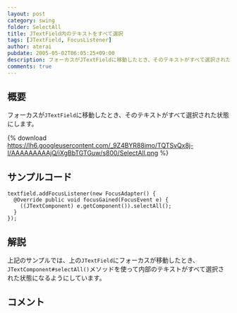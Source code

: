 ```yaml
---
layout: post
category: swing
folder: SelectAll
title: JTextField内のテキストをすべて選択
tags: [JTextField, FocusListener]
author: aterai
pubdate: 2005-05-02T06:05:25+09:00
description: フォーカスがJTextFieldに移動したとき、そのテキストがすべて選択された状態にします。
comments: true
---
```

## 概要
フォーカスが`JTextField`に移動したとき、そのテキストがすべて選択された状態にします。

{% download https://lh6.googleusercontent.com/_9Z4BYR88imo/TQTSvQx8j-I/AAAAAAAAAjQ/iXgBbTGTGuw/s800/SelectAll.png %}

## サンプルコード
<pre class="prettyprint"><code>textfield.addFocusListener(new FocusAdapter() {
  @Override public void focusGained(FocusEvent e) {
    ((JTextComponent) e.getComponent()).selectAll();
  }
});
</code></pre>

## 解説
上記のサンプルでは、上の`JTextField`にフォーカスが移動したとき、`JTextComponent#selectAll()`メソッドを使って内部のテキストがすべて選択された状態になるようにしています。

## コメント
